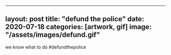 ---
layout: post
title: "defund the police"
date: 2020-07-18
categories: [artwork, gif]
image: "/assets/images/defund.gif"
--

we know what to do #defundthepolice
